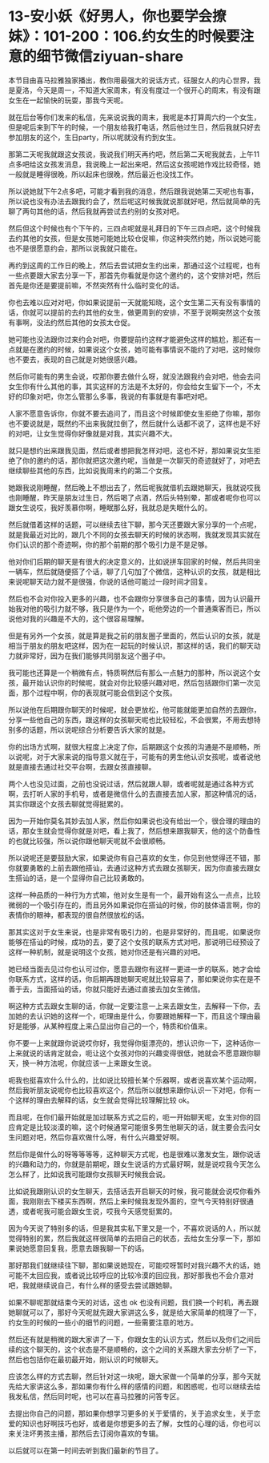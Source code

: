 # 13-安小妖《好男人，你也要学会撩妹》：101-200：106.约女生的时候要注意的细节微信ziyuan-share

本节目由喜马拉雅独家播出，教你用最强大的说话方式，征服女人的内心世界，我是夏洛，今天是周一，不知道大家周末，有没有度过一个很开心的周末，有没有跟女生在一起愉快的玩耍，那我今天呢。

就在后台等你们发来的私信，先来说说我的周末，我呢是本打算周六约一个女生，但是呢后来到下午的时候，一个朋友给我打电话，然后他过生日，然后我就只好去参加朋友的这个，生日party，所以呢就没有约到女生。

那第二天呢我就跟这女孩说，我说我们明天再约吧，然后第二天呢我就去，上午11点多吧给这女孩发消息，我说晚上一起出来吧，然后这女孩呢她作戏比较奇怪，她一般就是睡得很晚，所以起床也很晚，然后最近也没找工作。

所以说她就下午2点多吧，可能才看到我的消息，然后跟我说她第二天呢也有事，所以说也没有办法去跟我约会了，然后呢这时候我就说那就好吧，然后就简单的先聊了两句其他的话，然后我就再尝试去约别的女孩对吧。

然后但这个时候也有个下午的，三四点呢就是礼拜日的下午三四点吧，这个时候我去约其他的女孩，但是女孩她可能她比较仓促嘛，你这种突然约她，所以说她可能也不是很愿意约会，那所以说我就只能在。

再约到这周的工作日的晚上，然后去尝试把女生约出来，那通过这个过程呢，也有一些点要跟大家去分享一下，那首先你看就是你这个邀约的，这个安排对吧，然后首先是你还是要提前嘛，不然突然有什么临时变化的话。

你也去难以应对对吧，你如果说提前一天就能知晓，这个女生第二天有没有事情的话，你就可以提前的去约其他的女生，做更周到的安排，不至于说啊突然这个女孩有事啊，没法约然后其他的女孩太仓促。

她可能也没法跟你过来约会对吧，你要提前约这样才能避免这样的尴尬，那还有一点就是在邀约的时候，如果说这个女孩，她可能有事情说不能约了对吧，这时候你也不要去，表现的自己就是对她很感兴趣。

然后你可能有的男生会说，哎那你要去做什么呀，就没法跟我约会对吧，他会去问女生你有什么其他的事，其实这样的方法是不太好的，你会给女生留下一个，不太好的印象对吧，你怎么管那么多事，我说的有事就是有事吧对吧。

人家不愿意告诉你，你就不要去追问了，而且这个时候即使女生拒绝了你嘛，那你也不要说就是，既然约不出来我就拉倒了，然后就什么话都不说了，这样也是不好的对吧，让女生觉得你好像就是对我，其实兴趣不大。

就只是想约出来跟我见面，然后或者想把我怎样对吧，这也不好，那如果说女生拒绝了你的邀约的话，那你就把这次邀约呢，当做是一次聊天的奇迹就好了，对吧去继续聊些其他的东西，比如说我周末约的第二个女孩。

她跟我说刚睡醒，然后晚上不想出去了，然后呢我就借机去跟她聊天，我就说哎我也刚睡醒，昨天是朋友过生日，然后喝了点酒，然后头特别晕，那或者呢你也可以跟女生说哎，我好羡慕你啊，睡眠那么好，我就总是失眠什么的。

然后就借着这样的话题，可以继续去往下聊，那今天还要跟大家分享的一个点呢，就是我最近对比的，跟几个不同的女孩去聊天的时候的状态啊，我就发现其实就在你们认识的那个奇迹啊，你的那个前期的那个吸引力是不是足够。

他对你们后期的聊天是有很大的决定意义的，比如说拼车回家的时候，然后共同坐一辆车，然后就随便搭了个话，聊了几句加了个微信，这种认识的女孩，就是相比来说呢聊天动力就不是很强，你说的话他可能过一段时间才回复。

然后也不会对你投入更多的兴趣，也不会跟你分享很多自己的事情，因为认识最开始我对他的吸引力就不够，我只是作为一个，呃他旁边的一个普通乘客而已，所以说他对我的兴趣是不大的，这个很容易理解。

但是有另外一个女孩，就是算是我之前的朋友圈子里面的，然后认识的女孩，就是相当于朋友的朋友吧这样，因为在一起玩的时候认识，那这样的话，我们的聊天动力就非常好，因为在我们能够共同朋友这个圈子中。

我可能也还算是一个稍微有点，特质啊然后有那么一点魅力的那种，所以说这个女孩，最开始认识你的时候呢，就会对你比较感兴趣对吧，然后包括跟你们第一次见面，那个过程中啊，你的表现就可能会信到这个女孩。

所以说他在后期跟你聊天的时候呢，就会更放松，他可能就能更加自然的去跟你，分享一些他自己的东西，跟这样的女孩聊天呢也比较轻松，不会很累，不用去想特别多的话题，所以说呢综合分析要告诉大家的就是。

你的出场方式啊，就很大程度上决定了你，后期跟这个女孩的沟通是不是顺畅，所以说呢，对于大家来说的指导意义就在于，可能有的男生他认识女孩呢，或者说他就是直接去通过社交平台啊，去跟女孩直接聊。

两个人也没见过面，之前也没说过话，然后就跟人聊，或者呢就是通过各种方式啊，去打听人家的手机号，或者是微信什么的去直接去加人家，那这种情况的话，其实你跟这个女孩去聊就觉得挺累的。

因为一开始你莫名其妙去加人家，然后你如果说也没有给出一个，很合理的理由的话，那女生就会觉得你就是对吧，看上我了，然后想来跟我聊天，他的这个防备性的也就比较强，所以说你跟他聊天呢就不会很顺畅。

所以说呢还是要鼓励大家，如果说你有自己喜欢的女生，你见到他觉得还不错，那你就要勇敢的上前去跟他搭讪，去通过这种方式去跟女孩聊天，因为你直接去跟女生搭讪的话，是一个显得你自己比较勇敢的。

这样一种品质的一种行为方式嘛，他对女生是有一个，最开始有这么一点点，比较微弱的一个吸引存在的，而且另外如果说你在搭讪的时候，你的肢体语言啊，你的表情你的眼神，都表现的很自然很放松的话。

那其实这对于女生来说，也是非常有吸引力的，也是非常好的，而且呢，如果说你能够在搭讪的时候，成功的去，要了这个女孩的联系方式对吧，那说明已经预设了这样一种机制，就是说明这个女孩，她对你还是有兴趣的对吧。

她已经当面去见过你也认可过你，愿意去跟你有这样一更进一步的联系，她才会给你联系方式，这样的话，你后期再跟她聊天呢就比较容易了，那如果说你实在是不善于去，当面搭讪的话，你就只能好去通过直接去加女生微信。

啊这种方式去跟女生聊的话，你就一定要注意一上来去跟女生，去解释一下你，去加她的去认识她的这样一个，呃理由是什么，你要跟她解释一下，而且这个理由最好是能够，从某种程度上来凸显出你自己的一个，特质和价值来。

你不要一上来就跟你说说哎你好，我觉得你挺漂亮的，想认识你一下，这种话你一上来就说的话肯定就会，呃让这个女孩对你的兴趣变得很低，她就会不愿意跟你聊天，换一种方法呢，你就应该一上来跟女生说。

呃我也挺喜欢什么什么的，比如说比较擅长某个乐器啊，或者说喜欢某个运动啊，然后我听朋友说呢你也比较喜欢这个，然后所以就想来跟你认识一下对吧，你有一个这样的理由去解释的话，女生就会觉得比较理解比较 ok。

而且呢，在你们最开始就是加过联系方式之后的，呃一开始聊天呢，女生对你的回应肯定是比较淡漠的嘛，这个时候通常可能很多男生他聊天的话，就主要会去问女生问题对吧，然后你喜欢做什么呀，有什么兴趣爱好啊。

然后你是做什么的呀等等等等，这种聊天方式呢，也是很难以激发女生，跟你说话的兴趣和动力的，你就是前期呢，跟女生说话的方式最好啊，就是说哎我今天怎么怎么样了，比如说我可能跟你女孩聊天时候我会说。

比如说我跟刚认识的女生聊天，去搭话去开启聊天的时候，我可能就会说哎你看外面，我刚刚去下楼买东西啊，然后上来时候我发现外面的，空气今天特别好很通透，或者呢我可能会跟女生说，哎我今天感觉挺累的。

因为今天说了特别多的话，但是我其实私下里又是一个，不喜欢说话的人，所以就觉得特别的累，然后我就这样很简单的去把自己的状态，去给女生分享一下，那如果说她愿意回复我，愿意去跟我聊一下的话。

那好那我们就继续往下聊，那如果说她现在，可能哎呀暂时对我兴趣不大的话，她可能不太回应我，或者说比较呼应的比较冷漠的回应我，那好那我也不会介意对吧，我就继续说自己，有什么样的感受去尝试跟她聊。

如果不聊呢那就结束今天的对话，这也 ok 也没有问题，我们换一个时机，再去跟她聊就可以了，那好今天呢就先跟大家讲这么多，就是给大家简单的梳理了一下，约女生的时候的一些小的细节的问题，一些需要注意的地方。

然后还有就是稍微的跟大家讲了一下，你跟女生的认识方式，然后以及你们之间后续的这个聊天的，这个状态是不是顺畅的，这个之间的关系跟大家去分析了一下，然后也包括你在最初最开始，刚认识的时候聊天。

应该怎么样的方式去聊，然后针对这一块呢，跟大家做一个简单的分享，那今天就先给大家讲这么多，那如果你有什么样的感情的问题，和困惑呢，也可以继续去给我发私信，然后同时呢，也可以在喜马拉雅的问答专区。

去提出你自己的问题，那如果你想学习更多的关于爱情的，关于追求女生，关于恋爱的知识也好啊技巧也好，或者是你想更多的去了解，女性的心理的话，你也可以来关注坏男孩主播，那然后去订阅你喜欢的专辑。

以后就可以在第一时间去听到我们最新的节目了。
